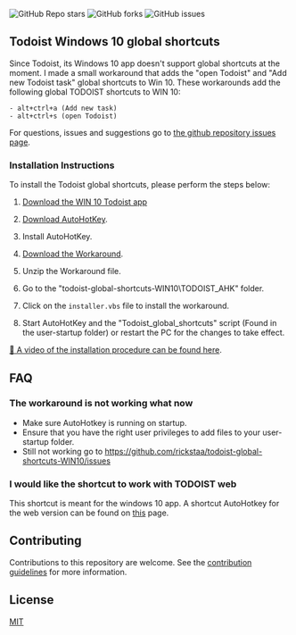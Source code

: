 ![GitHub Repo stars](https://img.shields.io/github/stars/rickstaa/todoist-global-shortcuts-WIN10?style=social)
![GitHub forks](https://img.shields.io/github/forks/rickstaa/todoist-global-shortcuts-WIN10?style=social)
![GitHub issues](https://img.shields.io/github/issues/rickstaa/todoist-global-shortcuts-WIN10?style=social)

## Todoist Windows 10 global shortcuts

Since Todoist, its Windows 10 app doesn't support global shortcuts at the moment. I made a small workaround that adds the "open Todoist" and "Add new Todoist task" global shortcuts to Win 10. These workarounds add the following global TODOIST shortcuts to WIN 10:

    - alt+ctrl+a (Add new task)
    - alt+ctrl+s (open Todoist)

For questions, issues and suggestions go to [the github repository issues page](https://github.com/rickstaa/Todoist_Global_Shortcuts_WIN10/issues).

### Installation Instructions

To install the Todoist global shortcuts, please perform the steps below:

1.  [Download the WIN 10 Todoist app](https://todoist.com/downloads/windows?lang=en)

2.  [Download AutoHotKey](https://autohotkey.com/).

3.  Install AutoHotKey.

4.  [Download the Workaround](https://github.com/rickstaa/todoist-global-shortcuts-WIN10/archive/master.zip).

5.  Unzip the Workaround file.

6.  Go to the "todoist-global-shortcuts-WIN10\\TODOIST_AHK" folder.

7.  Click on the `installer.vbs` file to install the workaround.

8.  Start AutoHotKey and the "Todoist_global_shortcuts" script (Found in the user-startup folder) or restart the PC for the changes to take effect.

[🎥 A video of the installation procedure can be found here](https://youtu.be/ebrUnpQdHzI).

## FAQ

### The workaround is not working what now

-   Make sure AutoHotkey is running on startup.
-   Ensure that you have the right user privileges to add files to your user-startup folder.
-   Still not working go to <https://github.com/rickstaa/todoist-global-shortcuts-WIN10/issues>

### I would like the shortcut to work with TODOIST web

This shortcut is meant for the windows 10 app. A shortcut AutoHotkey for the web version can be found on [this](https://github.com/mgroat/Todoist-Global-Hotkey) page.

## Contributing

Contributions to this repository are welcome. See the [contribution guidelines](https://github.com/rickstaa/todoist-global-shortcuts-WIN10/blob/master/contributing.md) for more information.

## License

[MIT](https://github.com/rickstaa/todoist-global-shortcuts-WIN10/blob/master/LICENSE)
